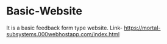 # Basic-Website
It is a basic feedback form type website.
Link- https://mortal-subsystems.000webhostapp.com/index.html
